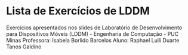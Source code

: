 # Lista de Exercícios de LDDM

Exercícios apresentados nos slides de Laboratório de Desenvolvimento para Dispositivos Móveis (LDDM) - Engenharia de Computação - PUC Minas
Professora: Isabela Borlido Barcelos
Aluno: Raphael Lulli Duarte Tanos Galdino
